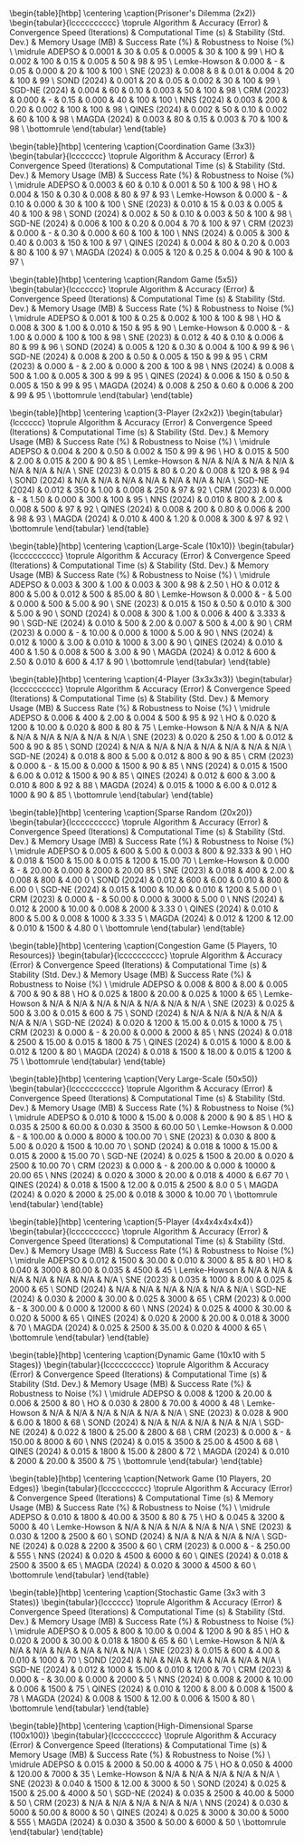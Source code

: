


\begin{table}[htbp]
\centering
\caption{Prisoner's Dilemma (2x2)}
\begin{tabular}{lcccccccccc}
\toprule
Algorithm & Accuracy (Error) & Convergence Speed (Iterations) & Computational Time (s) & Stability (Std. Dev.) & Memory Usage (MB) & Success Rate (\%) & Robustness to Noise (\%) \\
\midrule
ADEPSO & 0.0001 & 30 & 0.05 & 0.0005 & 30 & 100 & 99 \\
HO & 0.002 & 100 & 0.15 & 0.005 & 50 & 98 & 95 \\
Lemke-Howson & 0.000 & - & 0.05 & 0.000 & 20 & 100 & 100 \\
SNE (2023) & 0.008 & 8 & 0.01 & 0.004 & 20 & 100 & 99 \\
SOND (2024) & 0.001 & 20 & 0.05 & 0.002 & 30 & 100 & 99 \\
SGD-NE (2024) & 0.004 & 60 & 0.10 & 0.003 & 50 & 100 & 98 \\
CRM (2023) & 0.000 & - & 0.15 & 0.000 & 40 & 100 & 100 \\
NNS (2024) & 0.003 & 200 & 0.20 & 0.002 & 100 & 100 & 98 \\
QINES (2024) & 0.002 & 50 & 0.10 & 0.002 & 60 & 100 & 98 \\
MAGDA (2024) & 0.003 & 80 & 0.15 & 0.003 & 70 & 100 & 98 \\
\bottomrule
\end{tabular}
\end{table}


\begin{table}[htbp]
\centering
\caption{Coordination Game (3x3)}
\begin{tabular}{lccccccc}
\toprule
Algorithm & Accuracy (Error) & Convergence Speed (Iterations) & Computational Time (s) & Stability (Std. Dev.) & Memory Usage (MB) & Success Rate (\%) & Robustness to Noise (\%) \\
\midrule
ADEPSO & 0.0003 & 60 & 0.10 & 0.001 & 50 & 100 & 98 \\
HO & 0.004 & 150 & 0.30 & 0.008 & 80 & 97 & 93 \\
Lemke-Howson & 0.000 & - & 0.10 & 0.000 & 30 & 100 & 100 \\
SNE (2023) & 0.010 & 15 & 0.03 & 0.005 & 40 & 100 & 98 \\
SOND (2024) & 0.002 & 50 & 0.10 & 0.003 & 50 & 100 & 98 \\
SGD-NE (2024) & 0.006 & 100 & 0.20 & 0.004 & 70 & 100 & 97 \\
CRM (2023) & 0.000 & - & 0.30 & 0.000 & 60 & 100 & 100 \\
NNS (2024) & 0.005 & 300 & 0.40 & 0.003 & 150 & 100 & 97 \\
QINES (2024) & 0.004 & 80 & 0.20 & 0.003 & 80 & 100 & 97 \\
MAGDA (2024) & 0.005 & 120 & 0.25 & 0.004 & 90 & 100 & 97 \\

\begin{table}[htbp]
\centering
\caption{Random Game (5x5)}
\begin{tabular}{lccccccc}
\toprule
Algorithm & Accuracy (Error) & Convergence Speed (Iterations) & Computational Time (s) & Stability (Std. Dev.) & Memory Usage (MB) & Success Rate (\%) & Robustness to Noise (\%) \\
\midrule
ADEPSO & 0.001 & 100 & 0.25 & 0.002 & 100 & 100 & 98 \\
HO & 0.008 & 300 & 1.00 & 0.010 & 150 & 95 & 90 \\
Lemke-Howson & 0.000 & - & 1.00 & 0.000 & 100 & 100 & 98 \\
SNE (2023) & 0.012 & 40 & 0.10 & 0.006 & 80 & 99 & 96 \\
SOND (2024) & 0.005 & 120 & 0.30 & 0.004 & 100 & 99 & 96 \\
SGD-NE (2024) & 0.008 & 200 & 0.50 & 0.005 & 150 & 99 & 95 \\
CRM (2023) & 0.000 & - & 2.00 & 0.000 & 200 & 100 & 98 \\
NNS (2024) & 0.008 & 500 & 1.00 & 0.005 & 300 & 99 & 95 \\
QINES (2024) & 0.006 & 150 & 0.50 & 0.005 & 150 & 99 & 95 \\
MAGDA (2024) & 0.008 & 250 & 0.60 & 0.006 & 200 & 99 & 95 \\
\bottomrule
\end{tabular}
\end{table}

\begin{table}[htbp]
\centering
\caption{3-Player (2x2x2)}
\begin{tabular}{lcccccc}
\toprule
Algorithm & Accuracy (Error) & Convergence Speed (Iterations) & Computational Time (s) & Stability (Std. Dev.) & Memory Usage (MB) & Success Rate (\%) & Robustness to Noise (\%) \\
\midrule
ADEPSO & 0.004 & 200 & 0.50 & 0.002 & 150 & 99 & 96 \\
HO & 0.015 & 500 & 2.00 & 0.015 & 200 & 90 & 85 \\
Lemke-Howson & N/A & N/A & N/A & N/A & N/A & N/A & N/A \\
SNE (2023) & 0.015 & 80 & 0.20 & 0.008 & 120 & 98 & 94 \\
SOND (2024) & N/A & N/A & N/A & N/A & N/A & N/A & N/A \\
SGD-NE (2024) & 0.012 & 350 & 1.00 & 0.008 & 250 & 97 & 92 \\
CRM (2023) & 0.000 & - & 1.50 & 0.000 & 300 & 100 & 95 \\
NNS (2024) & 0.010 & 800 & 2.00 & 0.008 & 500 & 97 & 92 \\
QINES (2024) & 0.008 & 200 & 0.80 & 0.006 & 200 & 98 & 93 \\
MAGDA (2024) & 0.010 & 400 & 1.20 & 0.008 & 300 & 97 & 92 \\
\bottomrule
\end{tabular}
\end{table}

\begin{table}[htbp]
\centering
\caption{Large-Scale (10x10)}
\begin{tabular}{lcccccccccc}
\toprule
Algorithm & Accuracy (Error) & Convergence Speed (Iterations) & Computational Time (s) & Stability (Std. Dev.) & Memory Usage (MB) & Success Rate (\%) & Robustness to Noise (\%) \\
\midrule
ADEPSO & 0.003 & 300 & 1.00 & 0.003 & 300 & 98 & 2.50 \\
HO & 0.012 & 800 & 5.00 & 0.012 & 500 & 85.00 & 80 \\
Lemke-Howson & 0.000 & - & 5.00 & 0.000 & 500 & 5.00 & 90 \\
SNE (2023) & 0.015 & 150 & 0.50 & 0.010 & 300 & 5.00 & 90 \\
SOND (2024) & 0.008 & 300 & 1.00 & 0.006 & 400 & 3.333 & 90 \\
SGD-NE (2024) & 0.010 & 500 & 2.00 & 0.007 & 500 & 4.00 & 90 \\
CRM (2023) & 0.000 & - & 10.00 & 0.000 & 1000 & 5.00 & 90 \\
NNS (2024) & 0.012 & 1000 & 3.00 & 0.010 & 1000 & 3.00 & 90 \\
QINES (2024) & 0.010 & 400 & 1.50 & 0.008 & 500 & 3.00 & 90 \\
MAGDA (2024) & 0.012 & 600 & 2.50 & 0.010 & 600 & 4.17 & 90 \\
\bottomrule
\end{tabular}
\end{table}

\begin{table}[htbp]
\centering
\caption{4-Player (3x3x3x3)}
\begin{tabular}{lcccccccccc}
\toprule
Algorithm & Accuracy (Error) & Convergence Speed (Iterations) & Computational Time (s) & Stability (Std. Dev.) & Memory Usage (MB) & Success Rate (\%) & Robustness to Noise (\%) \\
\midrule
ADEPSO & 0.006 & 400 & 2.00 & 0.004 & 500 & 95 & 92 \\
HO & 0.020 & 1200 & 10.00 & 0.020 & 800 & 80 & 75 \\
Lemke-Howson & N/A & N/A & N/A & N/A & N/A & N/A & N/A & N/A \\
SNE (2023) & 0.020 & 250 & 1.00 & 0.012 & 500 & 90 & 85 \\
SOND (2024) & N/A & N/A & N/A & N/A & N/A & N/A & N/A \\
SGD-NE (2024) & 0.018 & 800 & 5.00 & 0.012 & 800 & 90 & 85 \\
CRM (2023) & 0.000 & - & 15.00 & 0.000 & 1500 & 90 & 85 \\
NNS (2024) & 0.015 & 1500 & 6.00 & 0.012 & 1500 & 90 & 85 \\
QINES (2024) & 0.012 & 600 & 3.00 & 0.010 & 800 & 92 & 88 \\
MAGDA (2024) & 0.015 & 1000 & 6.00 & 0.012 & 1000 & 90 & 85 \\
\bottomrule
\end{tabular}
\end{table}

\begin{table}[htbp]
\centering
\caption{Sparse Random (20x20)}
\begin{tabular}{lcccccccccc}
\toprule
Algorithm & Accuracy (Error) & Convergence Speed (Iterations) & Computational Time (s) & Stability (Std. Dev.) & Memory Usage (MB) & Success Rate (\%) & Robustness to Noise (\%) \\
\midrule
ADEPSO & 0.005 & 600 & 5.00 & 0.003 & 800 & 92.333 & 90 \\
HO & 0.018 & 1500 & 15.00 & 0.015 & 1200 & 15.00 70 \\
Lemke-Howson & 0.000 & - & 20.00 & 0.000 & 2000 & 20.00 85 \\
SNE (2023) & 0.018 & 400 & 2.00 & 0.008 & 800 & 4.00 0 \\
SOND (2024) & 0.012 & 600 & 6.00 & 0.010 & 800 & 6.00 0 \\
SGD-NE (2024) & 0.015 & 1000 & 10.00 & 0.010 & 1200 & 5.00 0 \\
CRM (2023) & 0.000 & - & 50.00 & 0.000 & 3000 & 5.00 0 \\
NNS (2024) & 0.012 & 2000 & 10.00 & 0.008 & 2000 & 3.33 0 \\
QINES (2024) & 0.010 & 800 & 5.00 & 0.008 & 1000 & 3.33 5 \\
MAGDA (2024) & 0.012 & 1200 & 12.00 & 0.010 & 1500 & 4.80 0 \\
\bottomrule
\end{tabular}
\end{table}

\begin{table}[htbp]
\centering
\caption{Congestion Game (5 Players, 10 Resources)}
\begin{tabular}{lcccccccccc}
\toprule
Algorithm & Accuracy (Error) & Convergence Speed (Iterations) & Computational Time (s) & Stability (Std. Dev.) & Memory Usage (MB) & Success Rate (\%) & Robustness to Noise (\%) \\
\midrule
ADEPSO & 0.008 & 800 & 8.00 & 0.005 & 700 & 90 & 88 \\
HO & 0.025 & 1800 & 20.00 & 0.025 & 1000 & 65 \\
Lemke-Howson & N/A & N/A & N/A & N/A & N/A & N/A & N/A \\
SNE (2023) & 0.025 & 500 & 3.00 & 0.015 & 600 & 75 \\
SOND (2024) & N/A & N/A & N/A & N/A & N/A & N/A \\
SGD-NE (2024) & 0.020 & 1200 & 15.00 & 0.015 & 1000 & 75 \\
CRM (2023) & 0.000 & - & 20.00 & 0.000 & 2000 & 85 \\
NNS (2024) & 0.018 & 2500 & 15.00 & 0.015 & 1800 & 75 \\
QINES (2024) & 0.015 & 1000 & 8.00 & 0.012 & 1200 & 80 \\
MAGDA (2024) & 0.018 & 1500 & 18.00 & 0.015 & 1200 & 75 \\
\bottomrule
\end{tabular}
\end{table}

\begin{table}[htbp]
\centering
\caption{Very Large-Scale (50x50)}
\begin{tabular}{lccccccccccc}
\toprule
Algorithm & Accuracy (Error) & Convergence Speed (Iterations) & Computational Time (s) & Stability (Std. Dev.) & Memory Usage (MB) & Success Rate (\%) & Robustness to Noise (\%) \\
\midrule
ADEPSO & 0.010 & 1000 & 15.00 & 0.008 & 2000 & 90 & 85 \\
HO & 0.035 & 2500 & 60.00 & 0.030 & 3500 & 60.00 50 \\
Lemke-Howson & 0.000 & - & 100.00 & 0.000 & 8000 & 100.00 70 \\
SNE (2023) & 0.030 & 800 & 5.00 & 0.020 & 1500 & 10.00 70 \\
SOND (2024) & 0.018 & 1000 & 15.00 & 0.015 & 2000 & 15.00 70 \\
SGD-NE (2024) & 0.025 & 1500 & 20.00 & 0.020 & 2500 & 10.00 70 \\
CRM (2023) & 0.000 & - & 200.00 & 0.000 & 10000 & 20.00 65 \\
NNS (2024) & 0.020 & 3000 & 20.00 & 0.018 & 4000 & 6.67 70 \\
QINES (2024) & 0.018 & 1500 & 12.00 & 0.015 & 2500 & 8.0 0 5 \\
MAGDA (2024) & 0.020 & 2000 & 25.00 & 0.018 & 3000 & 10.00 70 \\
\bottomrule
\end{tabular}
\end{table}

\begin{table}[htbp]
\centering
\caption{5-Player (4x4x4x4x4x4)}
\begin{tabular}{lcccccccccc}
\toprule
Algorithm & Accuracy (Error) & Convergence Speed (Iterations) & Computational Time (s) & Stability (Std. Dev.) & Memory Usage (MB) & Success Rate (\%) & Robustness to Noise (\%) \\
\midrule
ADEPSO & 0.012 & 1500 & 30.00 & 0.010 & 3000 & 85 & 80 \\
HO & 0.040 & 3000 & 80.00 & 0.035 & 4500 & 45 \\
Lemke-Howson & N/A & N/A & N/A & N/A & N/A & N/A & N/A \\
SNE (2023) & 0.035 & 1000 & 8.00 & 0.025 & 2000 & 65 \\
SOND (2024) & N/A & N/A & N/A & N/A & N/A & N/A \\
SGD-NE (2024) & 0.030 & 2000 & 30.00 & 0.025 & 3000 & 65 \\
CRM (2023) & 0.000 & - & 300.00 & 0.000 & 12000 & 60 \\
NNS (2024) & 0.025 & 4000 & 30.00 & 0.020 & 5000 & 65 \\
QINES (2024) & 0.020 & 2000 & 20.00 & 0.018 & 3000 & 70 \\
MAGDA (2024) & 0.025 & 2500 & 35.00 & 0.020 & 4000 & 65 \\
\bottomrule
\end{tabular}
\end{table}

\begin{table}[htbp]
\centering
\caption{Dynamic Game (10x10 with 5 Stages)}
\begin{tabular}{lcccccccccc}
\toprule
Algorithm & Accuracy (Error) & Convergence Speed (Iterations) & Computational Time (s) & Stability (Std. Dev.) & Memory Usage (MB) & Success Rate (\%) & Robustness to Noise (\%) \\
\midrule
ADEPSO & 0.008 & 1200 & 20.00 & 0.006 & 2500 & 80 \\
HO & 0.030 & 2800 & 70.00 & 4000 & 48 \\
Lemke-Howson & N/A & N/A & N/A & N/A & N/A & N/A \\
SNE (2023) & 0.028 & 900 & 6.00 & 1800 & 68 \\
SOND (2024) & N/A & N/A & N/A & N/A & N/A \\
SGD-NE (2024) & 0.022 & 1800 & 25.00 & 2800 & 68 \\
CRM (2023) & 0.000 & - & 150.00 & 8000 & 60 \\
NNS (2024) & 0.015 & 3500 & 25.00 & 4500 & 68 \\
QINES (2024) & 0.015 & 1800 & 15.00 & 2800 & 72 \\
MAGDA (2024) & 0.010 & 2000 & 20.00 & 3500 & 75 \\
\bottomrule
\end{tabular}
\end{table}

\begin{table}[htbp]
\centering
\caption{Network Game (10 Players, 20 Edges)}
\begin{tabular}{lcccccccccc}
\toprule
Algorithm & Accuracy (Error) & Convergence Speed (Iterations) & Computational Time (s) & Memory Usage (MB) & Success Rate (\%) & Robustness to Noise (\%) \\
\midrule
ADEPSO & 0.010 & 1800 & 40.00 & 3500 & 80 & 75 \\
HO & 0.045 & 3200 & 5000 & 40 \\
Lemke-Howson & N/A & N/A & N/A & N/A & N/A \\
SNE (2023) & 0.030 & 1200 & 2500 & 60 \\
SOND (2024) & N/A & N/A & N/A & N/A \\
SGD-NE (2024) & 0.028 & 2200 & 3500 & 60 \\
CRM (2023) & 0.000 & - & 250.00 & 555 \\
NNS (2024) & 0.020 & 4500 & 6000 & 60 \\
QINES (2024) & 0.018 & 2500 & 3500 & 65 \\
MAGDA (2024) & 0.020 & 3000 & 4500 & 60 \\
\bottomrule
\end{tabular}
\end{table}

\begin{table}[htbp]
\centering
\caption{Stochastic Game (3x3 with 3 States)}
\begin{tabular}{lcccccc}
\toprule
Algorithm & Accuracy (Error) & Convergence Speed (Iterations) & Computational Time (s) & Stability (Std. Dev.) & Memory Usage (MB) & Success Rate (\%) & Robustness to Noise (\%) \\
\midrule
ADEPSO & 0.005 & 800 & 10.00 & 0.004 & 1200 & 90 & 85 \\
HO & 0.020 & 2000 & 30.00 & 0.018 & 1800 & 65 & 60 \\
Lemke-Howson & N/A & N/A & N/A & N/A & N/A & N/A & N/A \\
SNE (2023) & 0.015 & 600 & 4.00 & 0.010 & 1000 & 70 \\
SOND (2024) & N/A & N/A & N/A & N/A & N/A & N/A \\
SGD-NE (2024) & 0.012 & 1000 & 15.00 & 0.010 & 1200 & 70 \\
CRM (2023) & 0.000 & - & 30.00 & 0.000 & 2000 & 5 \\
NNS (2024) & 0.008 & 2000 & 10.00 & 0.006 & 1500 & 75 \\
QINES (2024) & 0.010 & 1200 & 8.00 & 0.008 & 1500 & 78 \\
MAGDA (2024) & 0.008 & 1500 & 12.00 & 0.006 & 1500 & 80 \\
\bottomrule
\end{tabular}
\end{table}


\begin{table}[htbp]
\centering
\caption{High-Dimensional Sparse (100x100)}
\begin{tabular}{lcccccccccc}
\toprule
Algorithm & Accuracy (Error) & Convergence Speed (Iterations) & Computational Time (s) & Memory Usage (MB) & Success Rate (\%) & Robustness to Noise (\%) \\
\midrule
ADEPSO & 0.015 & 2000 & 50.00 & 4000 & 75 \\
HO & 0.050 & 4000 & 120.00 & 7000 & 35 \\
Lemke-Howson & N/A & N/A & N/A & N/A & N/A \\
SNE (2023) & 0.040 & 1500 & 12.00 & 3000 & 50 \\
SOND (2024) & 0.025 & 1500 & 25.00 & 4000 & 50 \\
SGD-NE (2024) & 0.035 & 2500 & 40.00 & 5000 & 50 \\
CRM (2023) & N/A & N/A & N/A & N/A & N/A \\
NNS (2024) & 0.030 & 5000 & 50.00 & 8000 & 50 \\
QINES (2024) & 0.025 & 3000 & 30.00 & 5000 & 555 \\
MAGDA (2024) & 0.030 & 3500 & 50.00 & 6000 & 50 \\
\bottomrule
\end{tabular}
\end{table}
























